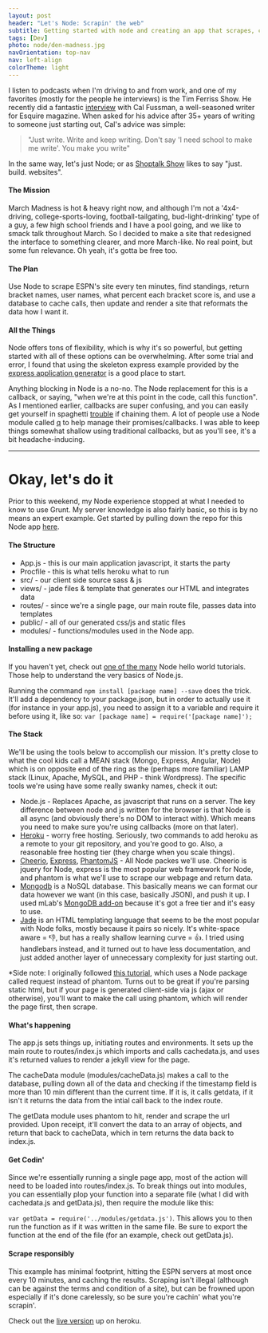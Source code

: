 ```yaml
---
layout: post
header: "Let's Node: Scrapin' the web"
subtitle: Getting started with node and creating an app that scrapes, collects and reformats data.
tags: [Dev]
photo: node/den-madness.jpg
navOrientation: top-nav
nav: left-align
colorTheme: light
---
```


I listen to podcasts when I'm driving to and from work, and one of my favorites (mostly for the people he interviews) is the Tim Ferriss Show. He recently did a fantastic [interview](http://fourhourworkweek.com/2016/03/11/the-interview-master-cal-fussman-and-the-power-of-listening/) with Cal Fussman, a well-seasoned writer for Esquire magazine. When asked for his advice after 35+ years of writing to someone just starting out, Cal's advice was simple:
>"Just write. Write and keep writing. Don't say 'I need school to make me write'. You make you write"

In the same way, let's just Node; or as [Shoptalk Show](http://shoptalkshow.com/) likes to say "just. build. websites".

#### The Mission
March Madness is hot & heavy right now, and although I'm not a '4x4-driving, college-sports-loving, football-tailgating, bud-light-drinking' type of a guy, a few high school friends and I have a pool going, and we like to smack talk throughout March. So I decided to make a site that redesigned the interface to something clearer, and more March-like. No real point, but some fun relevance. Oh yeah, it's gotta be free too.

#### The Plan
Use Node to scrape ESPN's site every ten minutes, find standings, return bracket names, user names, what percent each bracket score is, and use a database to cache calls, then update and render a site that reformats the data how I want it.

#### All the Things
Node offers tons of flexibility, which is why it's so powerful, but getting started with all of these options can be overwhelming. After some trial and error, I found that using the skeleton express example provided by the [express application generator](http://expressjs.com/en/starter/generator.html) is a good place to start.

Anything blocking in Node is a no-no. The Node replacement for this is a callback, or saying, "when we're at this point in the code, call this function". As I mentioned earlier, callbacks are super confusing, and you can easily get yourself in spaghetti [trouble](http://callbackhell.com/) if chaining them. A lot of people use a Node module called [q](https://www.npmjs.com/package/q) to help manage their promises/callbacks. I was able to keep things somewhat shallow using traditional callbacks, but as you'll see, it's a bit headache-inducing.

* * *

# Okay, let's do it
Prior to this weekend, my Node experience stopped at what I needed to know to use Grunt. My server knowledge is also fairly basic, so this is by no means an expert example. Get started by pulling down the repo for this Node app [here](https://github.com/HansEngebretsen/bracket-scraper).

#### The Structure
+ App.js   - this is our main application javascript, it starts the party
+ Procfile - this is what tells heroku what to run
+ src/     - our client side source sass & js
+ views/   - jade files & template that generates our HTML and integrates data
+ routes/  - since we're a single page, our main route file, passes data into templates
+ public/  - all of our generated css/js and static files
+ modules/ - functions/modules used in the Node app.



#### Installing a new package
If you haven't yet, check out [one of the many](https://www.google.com/search?safe=off&espv=2&q=node+hello+world&oq=node+hello+world&gs_l=serp.3..0l4j0i22i30l6.307184.309127.0.309241.16.16.0.0.0.0.142.1373.11j3.14.0....0...1.1.64.serp..2.14.1370.yHGtFjiWcUQ) Node hello world tutorials. Those help to understand the very basics of Node.js.

Running the command `npm install [package name] --save` does the trick. It'll add a dependency to your package.json, but in order to actually use it (for instance in your app.js), you need to assign it to a variable and require it before using it, like so: `var [package name] = require('[package name]');`

#### The Stack
We'll be using the tools below to accomplish our mission. It's pretty close to what the cool kids call a MEAN stack (Mongo, Express, Angular, Node) which is on opposite end of the ring as the (perhaps more familiar) LAMP stack (Linux, Apache, MySQL, and PHP  - think Wordpress). The specific tools we're using have some really swanky names, check it out:

+ Node.js - Replaces Apache, as javascript that runs on a server. The key difference between node and js written for the browser is that Node is all async (and obviously there's no DOM to interact with). Which means you need to make sure you're using callbacks (more on that later).
+ [Heroku](https://www.heroku.com/pricing?c=70130000001xDpdAAE&gclid=CjwKEAjww9O3BRDp1tq0jIP023YSJAB0-j1SyAzHv9ekORTuFBFVVr9N9HbS_CQBkkTmcNndudVJDxoCBTPw_wcB) - worry free hosting. Seriously, two commands to add heroku as a remote to your git repository, and you're good to go. Also, a reasonable free hosting tier (they charge when you scale things).
+ [Cheerio](https://github.com/cheeriojs/cheerio), [Express](http://expressjs.com/), [PhantomJS](http://phantomjs.org/) - All Node packes we'll use. Cheerio is jquery for Node, express is the most popular web framework for Node, and phantom is what we'll use to scrape our webpage and return data.
+ [Mongodb](https://www.mongodb.org/) is a NoSQL database. This basically means we can format our data however we want (in this case, basically JSON), and push it up. I used mLab's [MongoDB add-on](https://elements.heroku.com/addons/mongolab) because it's got a free tier and it's easy to use.
+ [Jade](http://jade-lang.com/) is an HTML templating language that seems to be the most popular with Node folks, mostly because it pairs so nicely. It's white-space aware = 👎, but has a really shallow learning curve = 👍. I tried using handlebars instead, and it turned out to have less documentation, and just added another layer of unnecessary complexity for just starting out.

*Side note: I originally followed [this tutorial](https://scotch.io/tutorials/scraping-the-web-with-node-js), which uses a Node package called request instead of phantom. Turns out to be great if you're parsing static html, but if your page is generated client-side via js (ajax or otherwise), you'll want to make the call using phantom, which will render the page first, then scrape.

#### What's happening
The app.js sets things up, initiating routes and environments. It sets up the main route to routes/index.js which imports and calls cachedata.js, and uses it's returned values to render a jekyll view for the page.

The cacheData module (modules/cacheData.js) makes a call to the database, pulling down all of the data and checking if the timestamp field is more than 10 min different than the current time. If it is, it calls getdata, if it isn't it returns the data from the intial call back to the index route.

The getData module uses phantom to hit, render and scrape the url provided. Upon receipt, it'll convert the data to an array of objects, and return that back to cacheData, which in tern returns the data back to index.js.

#### Get Codin'
Since we're essentially running a single page app, most of the action will need to be loaded into routes/index.js. To break things out into modules, you can essentially plop your function into a separate file (what I did with cachedata.js and getData.js), then require the module like this:

`var getData = require('../modules/getdata.js')`. This allows you to then run the function as if it was written in the same file. Be sure to export the function at the end of the file (for an example, check out getData.js).

#### Scrape responsibly
This example has minimal footprint, hitting the ESPN servers at most once every 10 minutes, and caching the results. Scraping isn't illegal (although can be against the terms and condition of a site), but can be frowned upon especially if it's done carelessly, so be sure you're cachin' what you're scrapin'.


Check out the [live version](https://den-madness.herokuapp.com/) up on heroku.
